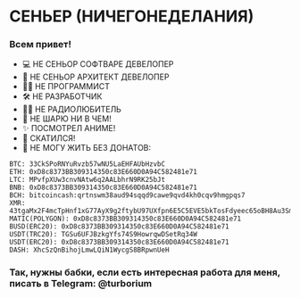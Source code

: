 # СЕНЬЕР (НИЧЕГОНЕДЕЛАНИЯ)  

### Всем привет!

- 💻 НЕ СЕНЬОР СОФТВАРЕ ДЕВЕЛОПЕР
- 💾 НЕ СЕНЬОР АРХИТЕКТ ДЕВЕЛОПЕР
- 👨‍💻 НЕ ПРОГРАММИСТ
- 🛠 НЕ РАЗРАБОТЧИК
- 👨‍🔧 НЕ РАДИОЛЮБИТЕЛЬ
- 🧐 НЕ ШАРЮ НИ В ЧЕМ!
- ✨ ПОСМОТРЕЛ АНИМЕ!
- 💩 СКАТИЛСЯ!
- 💸 НЕ МОГУ ЖИТЬ БЕЗ ДОНАТОВ:
```
BTC: 33CkSPoRNYuRvzb57wNU5LaEHFAUbHzvbC
ETH: 0xD8c8373BB309314350c83E660D0A94C582481e71
LTC: MPvfpXUw3cnvNAtw6q2AALbhrN9RK25bJt
BNB: 0xD8c8373BB309314350c83E660D0A94C582481e71
BCH: bitcoincash:qrtnswm38aud94sqqd9cawe9qvd4kh0cqv9hmgpqs7
XMR: 43tgaMx2F4mcTpHnf1xG77AyX9g2ftybU97UXfpn6E5C5EVE5bkTosFdyeec65oBH8Au3SmSZdvBAFkh3uxdGh32HcJc28p
MATIC(POLYGON): 0xD8c8373BB309314350c83E660D0A94C582481e71
BUSD(ERC20): 0xD8c8373BB309314350c83E660D0A94C582481e71
USDT(TRC20): TGSu6UFJBzkgYfs74S9HowrqwDSetRq34W
USDT(ERC20): 0xD8c8373BB309314350c83E660D0A94C582481e71
DASH: XhcSzQnBihojLmwLQiN1WycgS8BRpwnUeH
```

### Так, нужны бабки, если есть интересная работа для меня, писать в Telegram: @turborium
 
